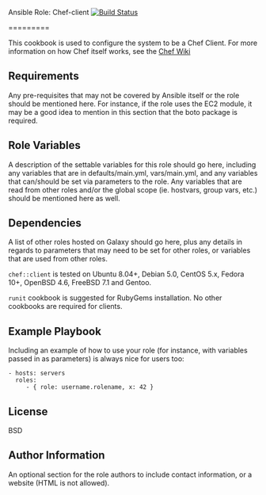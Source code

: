Ansible Role: Chef-client   [![Build Status](https://travis-ci.org/v1v/ansible-role-chef-client.svg?branch=master)](https://travis-ci.org/v1v/ansible-role-chef-client)

=========

This cookbook is used to configure the system to be a Chef Client. For more information on how Chef itself works, see the [Chef Wiki](http://wiki.opscode.com)


Requirements
------------

Any pre-requisites that may not be covered by Ansible itself or the role should be mentioned here. For instance, if the role uses the EC2 module, it may be a good idea to mention in this section that the boto package is required.

Role Variables
--------------

A description of the settable variables for this role should go here, including any variables that are in defaults/main.yml, vars/main.yml, and any variables that can/should be set via parameters to the role. Any variables that are read from other roles and/or the global scope (ie. hostvars, group vars, etc.) should be mentioned here as well.

Dependencies
------------

A list of other roles hosted on Galaxy should go here, plus any details in regards to parameters that may need to be set for other roles, or variables that are used from other roles.

`chef::client` is tested on Ubuntu 8.04+, Debian 5.0, CentOS 5.x, Fedora 10+, OpenBSD 4.6, FreeBSD 7.1 and Gentoo.

`runit` cookbook is suggested for RubyGems installation. No other cookbooks are required for clients.


Example Playbook
----------------

Including an example of how to use your role (for instance, with variables passed in as parameters) is always nice for users too:

    - hosts: servers
      roles:
         - { role: username.rolename, x: 42 }

License
-------

BSD

Author Information
------------------

An optional section for the role authors to include contact information, or a website (HTML is not allowed).
